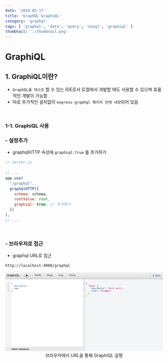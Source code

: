 ```yaml
---
date: '2024-03-17'
title: 'GraphQL GraphiQL'
category: 'graphql'
tags: [ 'graphql', 'data', 'query', 'nosql', 'graphiql' ]
thumbnail: './thumbnail.png'
---
```


# GraphiQL

## 1. GraphiQL이란?

- `GraphQL을 테스트` 할 수 있는 IDE로서 로컬에서 개발할 때도 사용할 수 있으며 효율적인 개발이 가능함
- 따로 추가적인 설치없이 `express-graphql 패키지 안에 내장`되어 있음

<br/>

### 1-1. GraphiQL 사용

### - 설정추가

- graphqlHTTP 속성에 `graphiql:true` 를 추가하기

```js
// server.js

// ...
app.use(
  "/graphql",
  graphqlHTTP({
    schema: schema,
    rootValue: root,
    graphiql: true, // 추가하기
  })
);
// ...
```

<br/>

### - 브라우저로 접근

- graphql URL로 접근

```
http://localhost:4000/graphql
```

<p align="center">
    <img src="GraphQL_graphiql.png" alt="GraphQL_graphiql"><br/>
    <span>브라우저에서 URL을 통해 GraphiQL 실행</span>
</p>

[//]: # (---)

[//]: # ()

[//]: # (## Source)

[//]: # ()

[//]: # (- [<>]&#40;<>&#41;)

